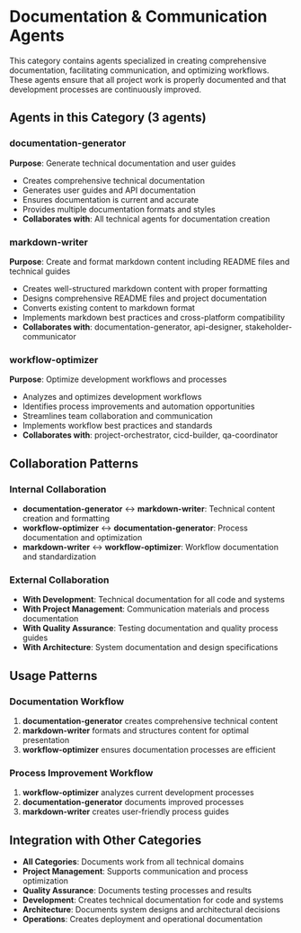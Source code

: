 # Documentation & Communication Agents

This category contains agents specialized in creating comprehensive documentation, facilitating communication, and optimizing workflows. These agents ensure that all project work is properly documented and that development processes are continuously improved.

## Agents in this Category (3 agents)

### documentation-generator
**Purpose**: Generate technical documentation and user guides
- Creates comprehensive technical documentation
- Generates user guides and API documentation
- Ensures documentation is current and accurate
- Provides multiple documentation formats and styles
- **Collaborates with**: All technical agents for documentation creation

### markdown-writer
**Purpose**: Create and format markdown content including README files and technical guides
- Creates well-structured markdown content with proper formatting
- Designs comprehensive README files and project documentation
- Converts existing content to markdown format
- Implements markdown best practices and cross-platform compatibility
- **Collaborates with**: documentation-generator, api-designer, stakeholder-communicator

### workflow-optimizer
**Purpose**: Optimize development workflows and processes
- Analyzes and optimizes development workflows
- Identifies process improvements and automation opportunities
- Streamlines team collaboration and communication
- Implements workflow best practices and standards
- **Collaborates with**: project-orchestrator, cicd-builder, qa-coordinator

## Collaboration Patterns

### Internal Collaboration
- **documentation-generator** ↔ **markdown-writer**: Technical content creation and formatting
- **workflow-optimizer** ↔ **documentation-generator**: Process documentation and optimization
- **markdown-writer** ↔ **workflow-optimizer**: Workflow documentation and standardization

### External Collaboration
- **With Development**: Technical documentation for all code and systems
- **With Project Management**: Communication materials and process documentation
- **With Quality Assurance**: Testing documentation and quality process guides
- **With Architecture**: System documentation and design specifications

## Usage Patterns

### Documentation Workflow
1. **documentation-generator** creates comprehensive technical content
2. **markdown-writer** formats and structures content for optimal presentation
3. **workflow-optimizer** ensures documentation processes are efficient

### Process Improvement Workflow
1. **workflow-optimizer** analyzes current development processes
2. **documentation-generator** documents improved processes
3. **markdown-writer** creates user-friendly process guides

## Integration with Other Categories

- **All Categories**: Documents work from all technical domains
- **Project Management**: Supports communication and process optimization
- **Quality Assurance**: Documents testing processes and results
- **Development**: Creates technical documentation for code and systems
- **Architecture**: Documents system designs and architectural decisions
- **Operations**: Creates deployment and operational documentation
